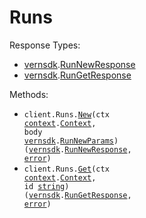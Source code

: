 # Runs

Response Types:

- <a href="https://pkg.go.dev/github.com/vern-so/sdk-go">vernsdk</a>.<a href="https://pkg.go.dev/github.com/vern-so/sdk-go#RunNewResponse">RunNewResponse</a>
- <a href="https://pkg.go.dev/github.com/vern-so/sdk-go">vernsdk</a>.<a href="https://pkg.go.dev/github.com/vern-so/sdk-go#RunGetResponse">RunGetResponse</a>

Methods:

- <code title="post /runs">client.Runs.<a href="https://pkg.go.dev/github.com/vern-so/sdk-go#RunService.New">New</a>(ctx <a href="https://pkg.go.dev/context">context</a>.<a href="https://pkg.go.dev/context#Context">Context</a>, body <a href="https://pkg.go.dev/github.com/vern-so/sdk-go">vernsdk</a>.<a href="https://pkg.go.dev/github.com/vern-so/sdk-go#RunNewParams">RunNewParams</a>) (<a href="https://pkg.go.dev/github.com/vern-so/sdk-go">vernsdk</a>.<a href="https://pkg.go.dev/github.com/vern-so/sdk-go#RunNewResponse">RunNewResponse</a>, <a href="https://pkg.go.dev/builtin#error">error</a>)</code>
- <code title="get /runs/{id}">client.Runs.<a href="https://pkg.go.dev/github.com/vern-so/sdk-go#RunService.Get">Get</a>(ctx <a href="https://pkg.go.dev/context">context</a>.<a href="https://pkg.go.dev/context#Context">Context</a>, id <a href="https://pkg.go.dev/builtin#string">string</a>) (<a href="https://pkg.go.dev/github.com/vern-so/sdk-go">vernsdk</a>.<a href="https://pkg.go.dev/github.com/vern-so/sdk-go#RunGetResponse">RunGetResponse</a>, <a href="https://pkg.go.dev/builtin#error">error</a>)</code>

